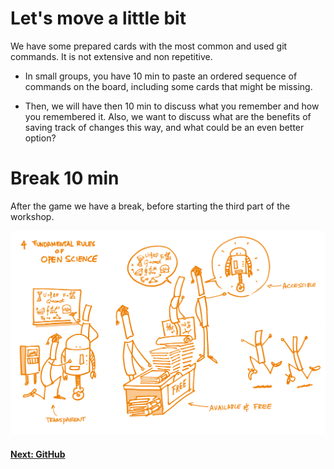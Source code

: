 # Let's move a little bit

We have some prepared cards with the most common and used git commands. It is not extensive and non repetitive.

- In small groups, you have 10 min to paste an ordered sequence of commands on the board, including some cards that might be missing.

- Then, we will have then 10 min to discuss what you remember and how you remembered it. Also, we want to discuss what are the benefits of saving track of changes this way, and what could be an even better option?


# Break 10 min
After the game we have a break, before starting the third part of the workshop.

![Open Science](./img/02_open_concepts_and_principles.png)

#### [Next: GitHub](./005_github.md)
